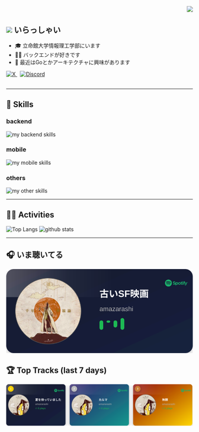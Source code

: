 <!-- 1. GitHub usernameを変更 -->
<div align="right">
  <img src="https://komarev.com/ghpvc/?username=username" />
</div>

<!-- 2. プロフィールや連絡先を変更 -->
## <img src="https://media.giphy.com/media/hvRJCLFzcasrR4ia7z/giphy.gif" width="28"> いらっしゃい
- 🎓 立命館大学情報理工学部にいます
- 🧑‍💻 バックエンドが好きです
- 🌱 最近はGoとかアーキテクチャに興味があります  
<div>
  <a href="https://x.com/wotagei_umiyuri">
    <img src="https://cdn.jsdelivr.net/npm/simple-icons@v9/icons/x.svg" alt="X" width="22" />
  </a>
  &nbsp;
  <a href="https://discord.com/users/810790329217056768">
    <img src="https://cdn.jsdelivr.net/npm/simple-icons@v9/icons/discord.svg" alt="Discord" width="22" />
  </a>
</div>
<br>

---

<!-- 3. 好きな技術スタックに変更 -->
<!-- ライトモート：theme=light, ダークモート：theme=dark -->
<!-- アイコンの選択肢一覧：https://arc.net/l/quote/zizyykfh -->
## 🌱 Skills
### backend
<img alt="my backend skills" src="https://skillicons.dev/icons?theme=dark&perline=7&i=python,fastapi,go,c,cs" />

### mobile
<img alt="my mobile skills" src="https://skillicons.dev/icons?theme=dark&perline=7&i=flutter" />

### others
<img alt="my other skills" src="https://skillicons.dev/icons?theme=dark&perline=7&i=unity,postgresql,mysql,supabase,docker,gcp" />
<br>

---

<!-- 4. GitHub usernameを変更, 2箇所 -->
## 🏃‍♀️ Activities
<div align="left"> 
  <img alt="Top Langs" height="150px" src="https://github-readme-stats.vercel.app/api?username=umiyuri777&theme=vue-dark&layout=compact&show_icons=true" />
  <img alt="github stats" height="150px" src="https://github-readme-stats.vercel.app/api/top-langs/?username=umiyuri777&theme=vue-dark&layout=compact" />
</div>

---

<!-- SPOTIFY_ACTIVITY_START -->
## 🎧 いま聴いてる

[![Latest Track](SVG/latest_track.svg)](https://open.spotify.com/track/5nMlghNdDFMOjSYAbVJdAV)

## 🏆 Top Tracks (last 7 days)

[![Track Ranking](SVG/track_ranking.svg)](https://open.spotify.com/track/78dMs7M0ETbtyqvJhGchEz)
<!-- SPOTIFY_ACTIVITY_END -->
